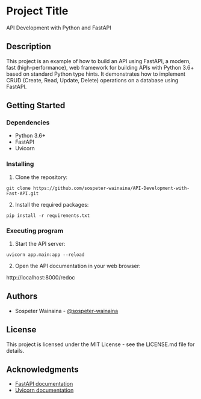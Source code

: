 # Project Title

API Development with Python and FastAPI

## Description

This project is an example of how to build an API using FastAPI, a modern, fast (high-performance), web framework for building APIs with Python 3.6+ based on standard Python type hints. It demonstrates how to implement CRUD (Create, Read, Update, Delete) operations on a database using FastAPI.

## Getting Started

### Dependencies

* Python 3.6+
* FastAPI
* Uvicorn

### Installing

1. Clone the repository:

`git clone https://github.com/sospeter-wainaina/API-Development-with-Fast-API.git`


2. Install the required packages:

`pip install -r requirements.txt`


### Executing program

1. Start the API server:

`uvicorn app.main:app --reload`

2. Open the API documentation in your web browser:

http://localhost:8000/redoc


## Authors

* Sospeter Wainaina - [@sospeter-wainaina](https://github.com/sospeter-wainaina)

## License

This project is licensed under the MIT License - see the LICENSE.md file for details.

## Acknowledgments

* [FastAPI documentation](https://fastapi.tiangolo.com/)
* [Uvicorn documentation](https://www.uvicorn.org/)
